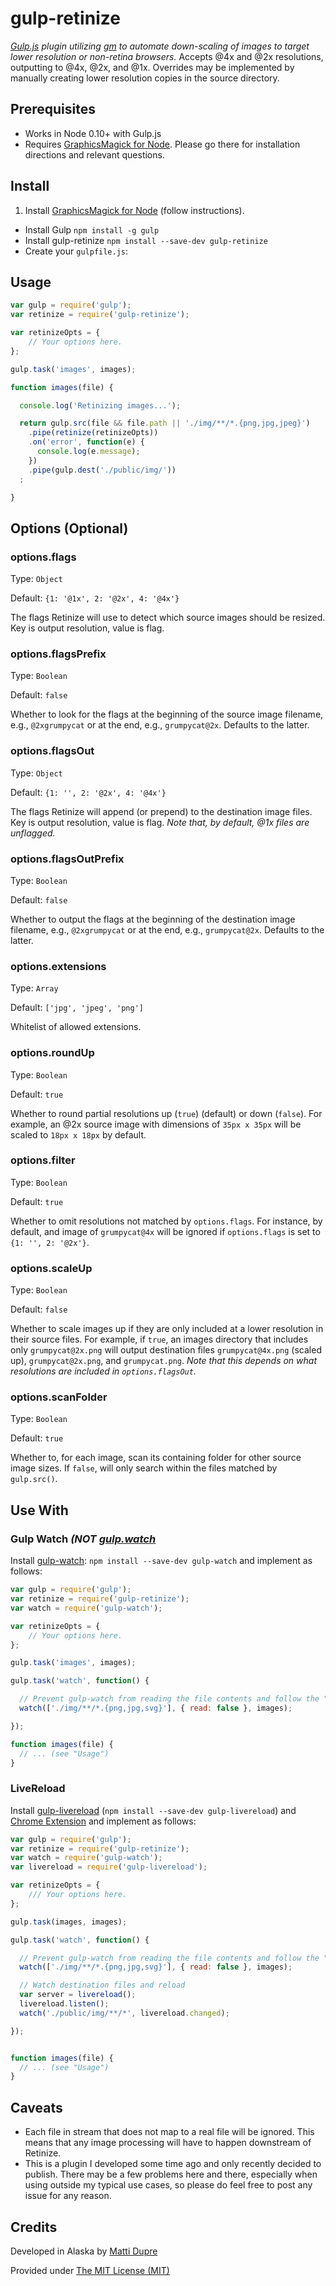 # gulp-retinize

_[Gulp.js](https://github.com/gulpjs/gulp) plugin utilizing [gm](https://github.com/aheckmann/gm) to automate down-scaling of images to target lower resolution or non-retina browsers._
Accepts @4x and @2x resolutions, outputting to @4x, @2x, and @1x. Overrides may be implemented by manually creating lower resolution copies in the source directory.

## Prerequisites

*  Works in Node 0.10+ with Gulp.js
*  Requires [GraphicsMagick for Node](https://github.com/aheckmann/gm). Please go there for installation directions and relevant questions.

## Install

1. Install [GraphicsMagick for Node](https://github.com/aheckmann/gm) (follow instructions).
*  Install Gulp ```npm install -g gulp```
*  Install gulp-retinize ```npm install --save-dev gulp-retinize```
*  Create your ```gulpfile.js```:

## Usage

```javascript
var gulp = require('gulp');
var retinize = require('gulp-retinize');

var retinizeOpts = {
    // Your options here.
};

gulp.task('images', images);

function images(file) {

  console.log('Retinizing images...');

  return gulp.src(file && file.path || './img/**/*.{png,jpg,jpeg}')
    .pipe(retinize(retinizeOpts))
    .on('error', function(e) {
      console.log(e.message);
    })
    .pipe(gulp.dest('./public/img/'))
  ;

}
```

## Options (Optional)

### options.flags

Type: ```Object```

Default: ```{1: '@1x', 2: '@2x', 4: '@4x'}```

The flags Retinize will use to detect which source images should be resized. Key is output resolution, value is flag.

### options.flagsPrefix

Type: ```Boolean```

Default: ```false```

Whether to look for the flags at the beginning of the source image filename, e.g., ```@2xgrumpycat``` or at the end, e.g., ```grumpycat@2x```. Defaults to the latter.

### options.flagsOut

Type: ```Object```

Default: ```{1: '', 2: '@2x', 4: '@4x'}```

The flags Retinize will append (or prepend) to the destination image files. Key is output resolution, value is flag. _Note that, by default, @1x files are unflagged._

### options.flagsOutPrefix

Type: ```Boolean```

Default: ```false```

Whether to output the flags at the beginning of the destination image filename, e.g., ```@2xgrumpycat``` or at the end, e.g., ```grumpycat@2x```. Defaults to the latter.

### options.extensions

Type: ```Array```

Default: ```['jpg', 'jpeg', 'png']```

Whitelist of allowed extensions.

### options.roundUp

Type: ```Boolean```

Default: ```true```

Whether to round partial resolutions up (```true```) (default) or down (```false```). For example, an @2x source image with dimensions of ```35px x 35px``` will be scaled to ```18px x 18px``` by default.

### options.filter

Type: ```Boolean```

Default: ```true```

Whether to omit resolutions not matched by ```options.flags```. For instance, by default, and image of ```grumpycat@4x``` will be ignored if ```options.flags``` is set to ```{1: '', 2: '@2x'}```.

### options.scaleUp

Type: ```Boolean```

Default: ```false```

Whether to scale images up if they are only included at a lower resolution in their source files. For example, if ```true```, an images directory that includes only ```grumpycat@2x.png``` will output destination files ```grumpycat@4x.png``` (scaled up), ```grumpycat@2x.png```, and ```grumpycat.png```. _Note that this depends on what resolutions are included in ```options.flagsOut```._

### options.scanFolder

Type: ```Boolean```

Default: ```true```

Whether to, for each image, scan its containing folder for other source image sizes. If ```false```, will only search within the files matched by ```gulp.src()```.

## Use With

### Gulp Watch _(NOT [gulp.watch](https://github.com/gulpjs/gulp/blob/master/docs/API.md#gulpwatchglob-opts-tasks)_

Install [gulp-watch](https://github.com/floatdrop/gulp-watch): ```npm install --save-dev gulp-watch``` and implement as follows:

```javascript
var gulp = require('gulp');
var retinize = require('gulp-retinize');
var watch = require('gulp-watch');

var retinizeOpts = {
    // Your options here.
};

gulp.task('images', images);

gulp.task('watch', function() {

  // Prevent gulp-watch from reading the file contents and follow the "change" event:
  watch(['./img/**/*.{png,jpg,svg}'], { read: false }, images);

});

function images(file) {
  // ... (see "Usage")
}
```

### LiveReload

Install [gulp-livereload](https://github.com/vohof/gulp-livereload) (```npm install --save-dev gulp-livereload```) and [Chrome Extension](https://chrome.google.com/webstore/detail/livereload/jnihajbhpnppcggbcgedagnkighmdlei) and implement as follows:

```javascript
var gulp = require('gulp');
var retinize = require('gulp-retinize');
var watch = require('gulp-watch');
var livereload = require('gulp-livereload');

var retinizeOpts = {
    /// Your options here.
};

gulp.task(images, images);

gulp.task('watch', function() {

  // Prevent gulp-watch from reading the file contents and follow the "change" event:
  watch(['./img/**/*.{png,jpg,svg}'], { read: false }, images);

  // Watch destination files and reload
  var server = livereload();
  livereload.listen();
  watch('./public/img/**/*', livereload.changed);

});


function images(file) {
  // ... (see "Usage")
}

```


## Caveats

*  Each file in stream that does not map to a real file will be ignored. This means that any image processing will have to happen downstream of Retinize.
*  This is a plugin I developed some time ago and only recently decided to publish. There may be a few problems here and there, especially when using outside my typical use cases, so please do feel free to post any issue for any reason.

## Credits

Developed in Alaska by [Matti Dupre](http://github.com/mattidupre)

Provided under [The MIT License (MIT)](LICENSE)